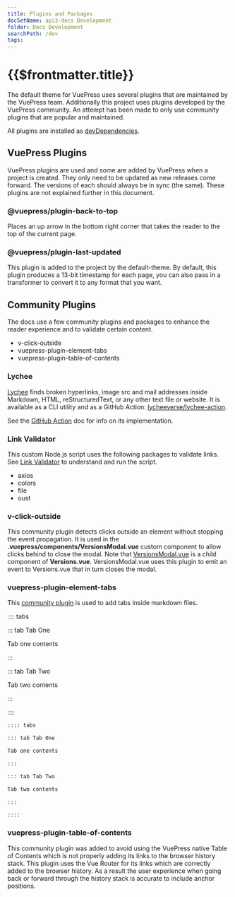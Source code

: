 ```yaml
---
title: Plugins and Packages
docSetName: api3-docs Development
folder: Docs Development
searchPath: /dev
tags:
---
```


# {{$frontmatter.title}}

<TocHeader />
<TOC class="table-of-contents" :include-level="[2,3]" />

The default theme for VuePress uses several plugins that are maintained by the
VuePress team. Additionally this project uses plugins developed by the VuePress
community. An attempt has been made to only use community plugins that are
popular and maintained.

All plugins are installed as
[devDependencies](https://github.com/api3dao/api3-docs/blob/main/package.json).

## VuePress Plugins

VuePress plugins are used and some are added by VuePress when a project is
created. They only need to be updated as new releases come forward. The versions
of each should always be in sync (the same). These plugins are not explained
further in this document.

### @vuepress/plugin-back-to-top

Places an up arrow in the bottom right corner that takes the reader to the top
of the current page.

### @vuepress/plugin-last-updated

This plugin is added to the project by the default-theme. By default, this
plugin produces a 13-bit timestamp for each page, you can also pass in a
transformer to convert it to any format that you want.

## Community Plugins

The docs use a few community plugins and packages to enhance the reader
experience and to validate certain content.

- v-click-outside
- vuepress-plugin-element-tabs
- vuepress-plugin-table-of-contents

### Lychee

[Lychee](https://github.com/lycheeverse/lychee) finds broken hyperlinks, image
src and mail addresses inside Markdown, HTML, reStructuredText, or any other
text file or website. It is available as a CLI utility and as a GitHub Action:
[lycheeverse/lychee-action](https://github.com/lycheeverse/lychee-action).

See the [GitHub Action](./github-actions.md) doc for info on its implementation.

### Link Validator

This custom Node.js script uses the following packages to validate links. See
[Link Validator](link-validator.md) to understand and run the script.

- axios
- colors
- file
- oust

### v-click-outside

This community plugin detects clicks outside an element without stopping the
event propagation. It is used in the **.vuepress/components/VersionsModal.vue**
custom component to allow clicks behind to close the modal. Note that
[VersionsModal.vue](./custom-components.md#versions-vue-and-versionsmodal-vue)
is a child component of **Versions.vue**. VersionsModal.vue uses this plugin to
emit an event to Versions.vue that in turn closes the modal.

### vuepress-plugin-element-tabs

This
[community plugin](https://www.npmjs.com/package/vuepress-plugin-element-tabs)
is used to add tabs inside markdown files.

:::: tabs

::: tab Tab One

Tab one contents

:::

::: tab Tab Two

Tab two contents

:::

::::

```md
:::: tabs

::: tab Tab One

Tab one contents

:::

::: tab Tab Two

Tab two contents

:::

::::
```

### vuepress-plugin-table-of-contents

This community plugin was added to avoid using the VuePress native Table of
Contents which is not properly adding its links to the browser history stack.
This plugin uses the Vue Router for its links which are correctly added to the
browser history. As a result the user experience when going back or forward
through the history stack is accurate to include anchor positions.
